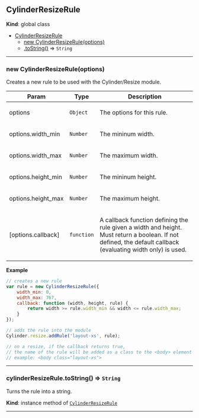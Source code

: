 <a name="CylinderResizeRule"></a>

## CylinderResizeRule
**Kind**: global class  

* [CylinderResizeRule](#CylinderResizeRule)
    * [new CylinderResizeRule(options)](#new_CylinderResizeRule_new)
    * [.toString()](#CylinderResizeRule+toString) ⇒ <code>String</code>


* * *

<a name="new_CylinderResizeRule_new"></a>

### new CylinderResizeRule(options)
Creates a new rule to be used with the Cylinder/Resize module.

<table>
  <thead>
    <tr>
      <th>Param</th><th>Type</th><th>Description</th>
    </tr>
  </thead>
  <tbody>
<tr>
    <td>options</td><td><code>Object</code></td><td><p>The options for this rule.</p>
</td>
    </tr><tr>
    <td>options.width_min</td><td><code>Number</code></td><td><p>The mininum width.</p>
</td>
    </tr><tr>
    <td>options.width_max</td><td><code>Number</code></td><td><p>The maximum width.</p>
</td>
    </tr><tr>
    <td>options.height_min</td><td><code>Number</code></td><td><p>The mininum height.</p>
</td>
    </tr><tr>
    <td>options.height_max</td><td><code>Number</code></td><td><p>The maximum height.</p>
</td>
    </tr><tr>
    <td>[options.callback<Number,Number,CylinderResizeRule>]</td><td><code>function</code></td><td><p>A callback function defining the rule given a width and height. Must return a boolean.
                                                                         If not defined, the default callback (evaluating width only) is used.</p>
</td>
    </tr>  </tbody>
</table>

**Example**  
```js
// creates a new rulevar rule = new CylinderResizeRule({    width_min: 0,    width_max: 767,    callback: function (width, height, rule) {        return width >= rule.width_min && width <= rule.width_max;    }});// adds the rule into the moduleCylinder.resize.addRule('layout-xs', rule);// on a resize, if the callback returns true,// the name of the rule will be added as a class to the <body> element// example: <body class="layout-xs">
```

* * *

<a name="CylinderResizeRule+toString"></a>

### cylinderResizeRule.toString() ⇒ <code>String</code>
Turns the rule into a string.

**Kind**: instance method of <code>[CylinderResizeRule](#CylinderResizeRule)</code>  

* * *

